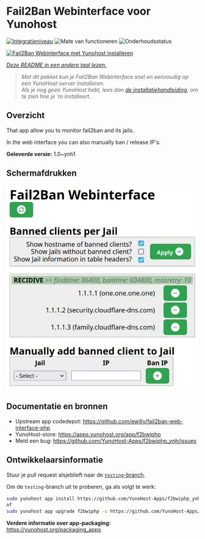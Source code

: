 <!--
NB: Deze README is automatisch gegenereerd door <https://github.com/YunoHost/apps/tree/master/tools/readme_generator>
Hij mag NIET handmatig aangepast worden.
-->

# Fail2Ban Webinterface voor Yunohost

[![Integratieniveau](https://dash.yunohost.org/integration/f2bwiphp.svg)](https://ci-apps.yunohost.org/ci/apps/f2bwiphp/) ![Mate van functioneren](https://ci-apps.yunohost.org/ci/badges/f2bwiphp.status.svg) ![Onderhoudsstatus](https://ci-apps.yunohost.org/ci/badges/f2bwiphp.maintain.svg)

[![Fail2Ban Webinterface met Yunohost installeren](https://install-app.yunohost.org/install-with-yunohost.svg)](https://install-app.yunohost.org/?app=f2bwiphp)

*[Deze README in een andere taal lezen.](./ALL_README.md)*

> *Met dit pakket kun je Fail2Ban Webinterface snel en eenvoudig op een YunoHost-server installeren.*  
> *Als je nog geen YunoHost hebt, lees dan [de installatiehandleiding](https://yunohost.org/install), om te zien hoe je 'm installeert.*

## Overzicht

That app allow you to monitor fail2ban and its jails.

In the web interface you can also manually ban / release IP's.


**Geleverde versie:** 1.0~ynh1

## Schermafdrukken

![Schermafdrukken van Fail2Ban Webinterface](./doc/screenshots/screenshot.jpg)

## Documentatie en bronnen

- Upstream app codedepot: <https://github.com/ewilly/fail2ban-web-interface-php>
- YunoHost-store: <https://apps.yunohost.org/app/f2bwiphp>
- Meld een bug: <https://github.com/YunoHost-Apps/f2bwiphp_ynh/issues>

## Ontwikkelaarsinformatie

Stuur je pull request alsjeblieft naar de [`testing`-branch](https://github.com/YunoHost-Apps/f2bwiphp_ynh/tree/testing).

Om de `testing`-branch uit te proberen, ga als volgt te werk:

```bash
sudo yunohost app install https://github.com/YunoHost-Apps/f2bwiphp_ynh/tree/testing --debug
of
sudo yunohost app upgrade f2bwiphp -u https://github.com/YunoHost-Apps/f2bwiphp_ynh/tree/testing --debug
```

**Verdere informatie over app-packaging:** <https://yunohost.org/packaging_apps>

